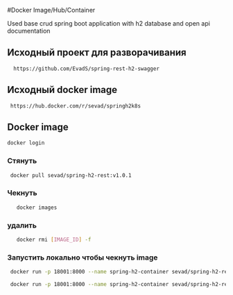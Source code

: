#Docker Image/Hub/Container

Used base crud spring boot application with h2 database and open api documentation

## Исходный проект для разворачивания 
```https 
  https://github.com/EvadS/spring-rest-h2-swagger
```

## Исходный docker image 
```http
 https://hub.docker.com/r/sevad/springh2k8s
```

## Docker image 

```bash
docker login 
```

### Стянуть
``` bash
 docker pull sevad/spring-h2-rest:v1.0.1
```
### Чекнуть 
```bash
   docker images 
```
### удалить 
```bash
   docker rmi [IMAGE_ID] -f
```

### Запустить локально чтобы чекнуть image
```bash 
 docker run -p 18001:8000 --name spring-h2-container sevad/spring-h2-rest:v1.0.1
```

```bash 
 docker run -p 18001:8000 --name spring-h2-container sevad/spring-h2-rest:v1.0.1 up -d 
```






